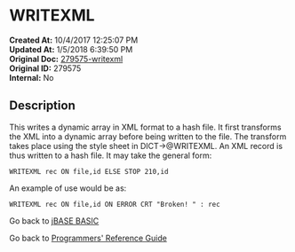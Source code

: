 # WRITEXML

**Created At:** 10/4/2017 12:25:07 PM  
**Updated At:** 1/5/2018 6:39:50 PM  
**Original Doc:** [279575-writexml](https://docs.jbase.com/36868-jbase-basic/279575-writexml)  
**Original ID:** 279575  
**Internal:** No  

## Description

This writes a dynamic array in XML format to a hash file. It first transforms the XML into a dynamic array before being written to the file. The transform takes place using the style sheet in DICT-&gt;@WRITEXML. An XML record is thus written to a hash file. It may take the general form:

```
WRITEXML rec ON file,id ELSE STOP 210,id
```

An example of use would be as:

```
WRITEXML rec ON file,id ON ERROR CRT "Broken! " : rec
```

Go back to [jBASE BASIC](./../README.md)

Go back to [Programmers' Reference Guide](./../../reference-guides/jbc/README.md)
